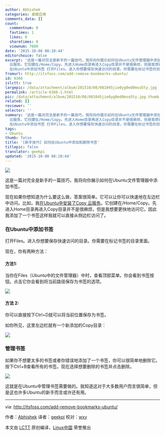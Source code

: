 ```yaml
---
author: Abhishek
categories: 桌面应用
comments_data: []
count:
  commentnum: 0
  favtimes: 1
  likes: 0
  sharetimes: 0
  viewnum: 7600
date: '2015-10-08 08:10:44'
editorchoice: false
excerpt: '这是一篇对完全是新手的一篇技巧，我将向你展示如何在Ubuntu文件管理器中添加书签。 现在如果你想知道为什么要这么做，答案很简单。它可以让你可以快速地在左边栏中访问。比如，我在Ubuntu中安装了Copy
  云服务。它创建在/Home/Copy。先进入Home目录再进入Copy目录并不是很麻烦，但是我想要更快地访问它。因此我添加了一个书签这样我就可以直接从侧边栏访问了。
  在Ubuntu中添加书签 打开Files。进入你想要保存快速访问的目录。你需要在标记书签的目录里面。 现在，你有两种方法： 方法1: 当你在Files（Ubuntu中的文件管理器）中时，查看顶'
fromurl: http://itsfoss.com/add-remove-bookmarks-ubuntu/
id: 6366
islctt: true
largepic: /data/attachment/album/201510/08/081045jie0yg0ed0mso5ty.jpg
permalink: /article-6366-1.html
pic: /data/attachment/album/201510/08/081045jie0yg0ed0mso5ty.jpg.thumb.jpg
related: []
reviewer: ''
selector: ''
summary: '这是一篇对完全是新手的一篇技巧，我将向你展示如何在Ubuntu文件管理器中添加书签。 现在如果你想知道为什么要这么做，答案很简单。它可以让你可以快速地在左边栏中访问。比如，我在Ubuntu中安装了Copy
  云服务。它创建在/Home/Copy。先进入Home目录再进入Copy目录并不是很麻烦，但是我想要更快地访问它。因此我添加了一个书签这样我就可以直接从侧边栏访问了。
  在Ubuntu中添加书签 打开Files。进入你想要保存快速访问的目录。你需要在标记书签的目录里面。 现在，你有两种方法： 方法1: 当你在Files（Ubuntu中的文件管理器）中时，查看顶'
tags:
- Ubuntu
thumb: false
title: '[新手技巧] 如何在Ubuntu中添加和删除书签'
titlepic: false
translator: geekpi
updated: '2015-10-08 08:10:44'
---
```


![](/data/attachment/album/201510/08/081045jie0yg0ed0mso5ty.jpg)


这是一篇对完全是新手的一篇技巧，我将向你展示如何在Ubuntu文件管理器中添加书签。


现在如果你想知道为什么要这么做，答案很简单。它可以让你可以快速地在左边栏中访问。比如，我[在Ubuntu中安装了Copy 云服务](http://itsfoss.com/install-copy-in-ubuntu-14-04/)。它创建在/Home/Copy。先进入Home目录再进入Copy目录并不是很麻烦，但是我想要更快地访问它。因此我添加了一个书签这样我就可以直接从侧边栏访问了。


### 在Ubuntu中添加书签


打开Files。进入你想要保存快速访问的目录。你需要在标记书签的目录里面。


现在，你有两种方法：


#### 方法1:


当你在Files（Ubuntu中的文件管理器）中时，查看顶部菜单。你会看到书签按钮。点击它你会看到将当前路径保存为书签的选项。


![](/data/attachment/album/201510/08/081045tfo2wjo9olw2mkrw.jpg)


#### 方法 2:


你可以直接按下Ctrl+D就可以将当前位置保存为书签。


如你所见，这里左边栏就有一个新添加的Copy目录：


![](/data/attachment/album/201510/08/081045avg9bp2h5ht4nzdk.jpg)


### 管理书签


如果你不想要太多的书签或者你错误地添加了一个书签，你可以很简单地删除它。按下Ctrl+B查看所有的书签。现在选择想要删除的书签并点击删除。


![](/data/attachment/album/201510/08/081045tkvn2qlcq44mqd9s.png)


这就是在Ubuntu中管理书签需要做的。我知道这对于大多数用户而言很简单，但是这也许多Ubuntu的新手而言或许还有用。




---


via: <http://itsfoss.com/add-remove-bookmarks-ubuntu/>


作者：[Abhishek](http://itsfoss.com/author/abhishek/) 译者：[geekpi](https://github.com/geekpi) 校对：[wxy](https://github.com/wxy)


本文由 [LCTT](https://github.com/LCTT/TranslateProject) 原创编译，[Linux中国](https://linux.cn/) 荣誉推出